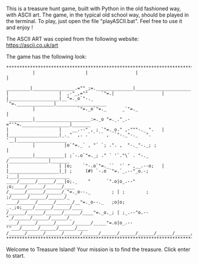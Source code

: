 This is a treasure hunt game, built with Python in the old fashioned way, with ASCII art. The game, in the typical old school way, should be played in the terminal. 
To play, just open the file "playASCII.bat". Feel free to use it and enjoy !


The ASCII ART was copied from the following website:
https://ascii.co.uk/art


The game has the following look:

    *******************************************************************************
              |                   |                  |                     |
     _________|________________.=""_;=.______________|_____________________|_______
    |                   |  ,-"_,=""     `"=.|                  |
    |___________________|__"=._o`"-._        `"=.______________|___________________
              |                `"=._o`"=._      _`"=._                     |
     _________|_____________________:=._o "=._."_.-="'"=.__________________|_______
    |                   |    __.--" , ; `"=._o." ,-"""-._ ".   |
    |___________________|_._"  ,. .` ` `` ,  `"-._"-._   ". '__|___________________
              |           |o`"=._` , "` `; .". ,  "-._"-._; ;              |
     _________|___________| ;`-.o`"=._; ." ` '`."\` . "-._ /_______________|_______
    |                   | |o;    `"-.o`"=._``  '` " ,__.--o;   |
    |___________________|_| ;     (#) `-.o `"=.`_.--"_o.-; ;___|___________________
    ____/______/______/___|o;._    "      `".o|o_.--"    ;o;____/______/______/____
    /______/______/______/_"=._o--._        ; | ;        ; ;/______/______/______/_
    ____/______/______/______/__"=._o--._   ;o|o;     _._;o;____/______/______/____
    /______/______/______/______/____"=._o._; | ;_.--"o.--"_/______/______/______/_
    ____/______/______/______/______/_____"=.o|o_.--""___/______/______/______/____
    /______/______/______/______/______/______/______/______/______/______/[_______
    *******************************************************************************
    

Welcome to Treasure Island! 
Your mission is to find the treasure.
Click enter to start.